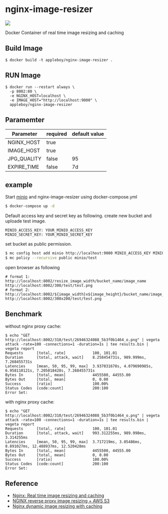 # nginx-image-resizer

<img src="./images/26946324088_5b3f0b1464_o.png">

Docker Container of real time image resizing and caching

## Build Image

```
$ docker build -t appleboy/nginx-image-resizer .
```

## RUN Image

```
$ docker run --restart always \
  -p 8002:80 \
  -e NGINX_HOST=localhost \
  -e IMAGE_HOST="http://localhost:9000" \
  appleboy/nginx-image-resizer
```

## Paramemter

| Parameter   | required | default value |
|-------------|--------|----|
| NGINX_HOST  | true   |    |
| IMAGE_HOST  | true   |    |
| JPG_QUALITY | false  | 95 |
| EXPIRE_TIME | false  | 7d |

## example

Start [minio](https://minio.io/) and nginx-image-resizer using docker-compose.yml

```sh
$ docker-compose up -d
```

Default access key and secret key as following. create new bucket and uploade test image.

```
MINIO_ACCESS_KEY: YOUR_MINIO_ACCESS_KEY
MINIO_SECRET_KEY: YOUR_MINIO_SECRET_KEY
```

set bucket as public permission.

```sh
$ mc config host add minio http://localhost:9000 MINIO_ACCESS_KEY MINIO_SECRET_KEY
$ mc policy --recursive public minio/test
```

open browser as following

```
# format 1: http://localhost:8002/resize_image_width/bucket_name/image_name
http://localhost:8002/300/test/test.png
# format 2: http://localhost:8002/${image_width}x${image_height}/bucket_name/image_name
http://localhost:8002/300x200/test/test.png
```

## Benchmark

without nginx proxy cache:

```
$ echo "GET http://localhost:8002/310/test/26946324088_5b3f0b1464_o.png" | vegeta attack -rate=100 -connections=1 -duration=1s | tee results.bin | vegeta report
Requests      [total, rate]            100, 101.01
Duration      [total, attack, wait]    8.258454731s, 989.999ms, 7.268455731s
Latencies     [mean, 50, 95, 99, max]  3.937031678s, 4.079690985s, 6.958110121s, 7.205018428s, 7.268455731s
Bytes In      [total, mean]            4455500, 44555.00
Bytes Out     [total, mean]            0, 0.00
Success       [ratio]                  100.00%
Status Codes  [code:count]             200:100
Error Set:
```

with nginx proxy cache:

```
$ echo "GET http://localhost:8002/310/test/26946324088_5b3f0b1464_o.png" | vegeta attack -rate=100 -connections=1 -duration=1s | tee results.bin | vegeta report
Requests      [total, rate]            100, 101.01
Duration      [total, attack, wait]    993.312255ms, 989.998ms, 3.314255ms
Latencies     [mean, 50, 95, 99, max]  3.717219ms, 3.05486ms, 8.891027ms, 12.488937ms, 12.520428ms
Bytes In      [total, mean]            4455500, 44555.00
Bytes Out     [total, mean]            0, 0.00
Success       [ratio]                  100.00%
Status Codes  [code:count]             200:100
Error Set:
```

## Reference

* [Nginx: Real time image resizing and caching](https://github.com/sergejmueller/sergejmueller.github.io/wiki/Nginx:-Real-time-image-resizing-and-caching)
* [NGINX reverse proxy image resizing + AWS S3](https://medium.com/merapar/nginx-reverse-proxy-image-resizing-aws-cece1db5da01)
* [Nginx dynamic image resizing with caching](https://stumbles.id.au/nginx-dynamic-image-resizing-with-caching.html)
